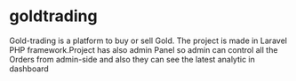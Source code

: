 # goldtrading
Gold-trading is a platform to buy or sell Gold. The project is made in Laravel PHP framework.Project has also admin Panel so admin can control all the Orders from admin-side and also they can see the latest analytic in dashboard
